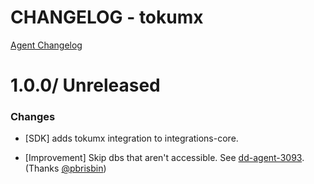 # CHANGELOG - tokumx

[Agent Changelog](https://github.com/DataDog/dd-agent/blob/master/CHANGELOG.md)

1.0.0/ Unreleased
==================

### Changes

* [SDK] adds tokumx integration to integrations-core.

* [Improvement] Skip dbs that aren't accessible. See [dd-agent-3093](https://github.com/datadog/dd-agent/issues/3093). (Thanks [@pbrisbin][])

<!--- The following link definition list is generated by PimpMyChangelog --->
[@pbrisbin]: https://github.com/pbrisbin
